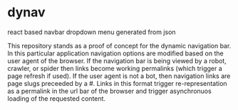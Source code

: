 # dynav
react based navbar dropdown menu generated from json

This repository stands as a proof of concept for the dynamic navigation bar. In this particular application navigation options are modified based on the user agent of the browser. If the navigation bar is being viewed by a robot, crawler, or spider then links become working permalinks (which trigger a page refresh if used). If the user agent is not a bot, then navigation links are page slugs preceeded by a #. Links in this format trigger re-representation as a permalink in the url bar of the browser and trigger asynchronuos loading of the requested content.
